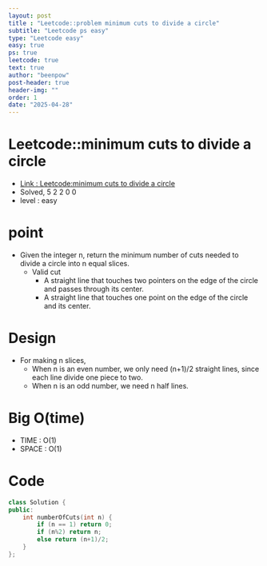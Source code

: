 ```yaml
---
layout: post
title : "Leetcode::problem minimum cuts to divide a circle"
subtitle: "Leetcode ps easy"
type: "Leetcode easy"
easy: true
ps: true
leetcode: true
text: true
author: "beenpow"
post-header: true
header-img: ""
order: 1
date: "2025-04-28"
---
```


# Leetcode::minimum cuts to divide a circle
- [Link : Leetcode:minimum cuts to divide a circle](https://leetcode.com/problems/minimum-cuts-to-divide-a-circle/)
- Solved, 5 2 2 0 0
- level : easy

# point
- Given the integer n, return the minimum number of cuts needed to divide a circle into n equal slices.
    - Valid cut
        - A straight line that touches two pointers on the edge of the circle and passes through its center.
        - A straight line that touches one point on the edge of the circle and its center.
# Design
- For making n slices,
    - When n is an even number, we only need (n+1)/2 straight lines, since each line divide one piece to two.
    - When n is an odd number, we need n half lines.

# Big O(time)
- TIME : O(1)
- SPACE : O(1)

# Code

```cpp
class Solution {
public:
    int numberOfCuts(int n) {
        if (n == 1) return 0;
        if (n%2) return n;
        else return (n+1)/2;
    }
};
```